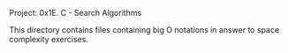 Project: 0x1E. C - Search Algorithms

This directory contains files containing big O notations in answer to space
complexity exercises.
